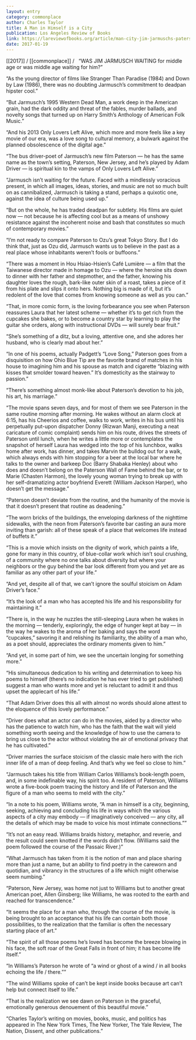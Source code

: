 ```yaml
---
layout: entry
category: commonplace
author: Charles Taylor
title: A Man in Himself is a City
publication: Los Angeles Review of Books
link: https://lareviewofbooks.org/article/man-city-jim-jarmuschs-paterson/
date: 2017-01-19
---
```


[[2017]] / [[commonplace]] / 
 
“WAS JIM JARMUSCH WAITING for middle age or was middle age waiting for him?”

“As the young director of films like Stranger Than Paradise (1984) and Down by Law (1986), there was no doubting Jarmusch’s commitment to deadpan hipster cool.”

“But Jarmusch’s 1995 Western Dead Man, a work deep in the American grain, had the dark oddity and threat of the fables, murder ballads, and novelty songs that turned up on Harry Smith’s Anthology of American Folk Music.”

“And his 2013 Only Lovers Left Alive, which more and more feels like a key movie of our era, was a love song to cultural memory, a bulwark against the planned obsolescence of the digital age.”

“The bus driver-poet of Jarmusch’s new film Paterson — he has the same name as the town’s setting, Paterson, New Jersey, and he’s played by Adam Driver — is spiritual kin to the vamps of Only Lovers Left Alive.”

“Jarmusch isn’t waiting for the future. Faced with a mindlessly voracious present, in which all images, ideas, stories, and music are not so much built on as cannibalized, Jarmusch is taking a stand, perhaps a quixotic one, against the idea of culture being used up.”

“But on the whole, he has traded deadpan for subtlety. His films are quiet now — not because he is affecting cool but as a means of unshowy resistance against the incoherent noise and bash that constitutes so much of contemporary movies.”

“I’m not ready to compare Paterson to Ozu’s great Tokyo Story. But I do think that, just as Ozu did, Jarmusch wants us to believe in the past as a real place whose inhabitants weren’t fools or buffoons.”

“There was a moment in Hou Hsiao-Hsien’s Café Lumière — a film that the Taiwanese director made in homage to Ozu — where the heroine sits down to dinner with her father and stepmother, and the father, knowing his daughter loves the rough, bark-like outer skin of a roast, takes a piece of it from his plate and slips it onto hers. Nothing big is made of it, but it’s redolent of the love that comes from knowing someone as well as you can.”

“That, in more comic form, is the loving forbearance you see when Paterson reassures Laura that her latest scheme — whether it’s to get rich from the cupcakes she bakes, or to become a country star by learning to play the guitar she orders, along with instructional DVDs — will surely bear fruit.”

“She’s something of a ditz, but a loving, attentive one, and she adores her husband, who is clearly mad about her.”

“In one of his poems, actually Padgett’s “Love Song,” Paterson goes from a disquisition on how Ohio Blue Tip are the favorite brand of matches in his house to imagining him and his spouse as match and cigarette “blazing with kisses that smolder toward heaven.” It’s domesticity as the stairway to passion.”

“There’s something almost monk-like about Paterson’s devotion to his job, his art, his marriage.”

“The movie spans seven days, and for most of them we see Paterson in the same routine morning after morning. He wakes without an alarm clock at 6:15, has his Cheerios and coffee, walks to work, writes in his bus until his perpetually put-upon dispatcher Donny (Rizwan Manji, executing a neat caricature of comic complaint) sends him on his route, drives the streets of Paterson until lunch, when he writes a little more or contemplates the snapshot of herself Laura has wedged into the top of his lunchbox, walks home after work, has dinner, and takes Marvin the bulldog out for a walk, which always ends with him stopping for a beer at the local bar where he talks to the owner and barkeep Doc (Barry Shabaka Henley) about who does and doesn’t belong on the Paterson Wall of Fame behind the bar, or to Marie (Chasten Harmon), the lovely young woman trying to break up with her self-dramatizing actor boyfriend Everett (William Jackson Harper), who doesn’t get the message.”

“Paterson doesn’t deviate from the routine, and the humanity of the movie is that it doesn’t present that routine as deadening.”

“The worn bricks of the buildings, the enveloping darkness of the nighttime sidewalks, with the neon from Paterson’s favorite bar casting an aura more inviting than garish: all of these speak of a place that welcomes life instead of buffets it.”

“This is a movie which insists on the dignity of work, which paints a life, gone for many in this country, of blue-collar work which isn’t soul crushing, of a community where no one talks about diversity but where your neighbors or the guy behind the bar look different from you and yet are as familiar as any other part of your life.”

“And yet, despite all of that, we can’t ignore the soulful stoicism on Adam Driver’s face.”

“It’s the look of a man who has accepted his life and his responsibility for maintaining it.”

“There is, in the way he nuzzles the still-sleeping Laura when he wakes in the morning — tenderly, exploringly, the edge of hunger kept at bay — in the way he wakes to the aroma of her baking and says the word “cupcakes,” savoring it and relishing its familiarity, the ability of a man who, as a poet should, appreciates the ordinary moments given to him.”

“And yet, in some part of him, we see the uncertain longing for something more.”

“His simultaneous dedication to his writing and determination to keep his poems to himself (there’s no indication he has ever tried to get published) suggest a man who wants more and yet is reluctant to admit it and thus upset the applecart of his life.”

“That Adam Driver does this all with almost no words should alone attest to the eloquence of this lovely performance.”

“Driver does what an actor can do in the movies, aided by a director who has the patience to watch him, who has the faith that the wait will yield something worth seeing and the knowledge of how to use the camera to bring us close to the actor without violating the air of emotional privacy that he has cultivated.”

“Driver marries the surface stoicism of the classic male hero with the rich inner life of a man of deep feeling. And that’s why we feel so close to him.”

“Jarmusch takes his title from William Carlos Williams’s book-length poem, and, in some indefinable way, his spirit too. A resident of Paterson, Williams wrote a five-book poem tracing the history and life of Paterson and the figure of a man who seems to meld with the city.”

“In a note to his poem, Williams wrote, “A man in himself is a city, beginning, seeking, achieving and concluding his life in ways which the various aspects of a city may embody — if imaginatively conceived — any city, all the details of which may be made to voice his most intimate connections.””

“It’s not an easy read. Williams braids history, metaphor, and reverie, and the result could seem knotted if the words didn’t flow. (Williams said the poem followed the course of the Passaic River.)”

“What Jarmusch has taken from it is the notion of man and place sharing more than just a name, but an ability to find poetry in the careworn and quotidian, and vibrancy in the structures of a life which might otherwise seem numbing.”

“Paterson, New Jersey, was home not just to Williams but to another great American poet, Allen Ginsberg; like Williams, he was rooted to the earth and reached for transcendence.”

“It seems the place for a man who, through the course of the movie, is being brought to an acceptance that his life can contain both those possibilities, to the realization that the familiar is often the necessary starting place of art.”

“The spirit of all those poems he’s loved has become the breeze blowing in his face, the soft roar of the Great Falls in front of him; it has become life itself.”

“In Williams’s Paterson he wrote of “a wind or ghost of a wind / in all books echoing the life / there.””

“The wind Williams spoke of can’t be kept inside books because art can’t help but connect itself to life.”

“That is the realization we see dawn on Paterson in the graceful, emotionally generous denouement of this beautiful movie.”

“Charles Taylor’s writing on movies, books, music, and politics has appeared in The New York Times, The New Yorker, The Yale Review, The Nation, Dissent, and other publications.”

